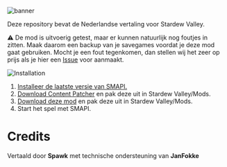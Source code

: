 ![banner](https://user-images.githubusercontent.com/17224428/111884012-10e2f400-89bf-11eb-9d65-3b0d1e0a78e0.png)


Deze repository bevat de Nederlandse vertaling voor Stardew Valley.

:warning: De mod is uitvoerig getest, maar er kunnen natuurlijk nog foutjes in zitten. Maak daarom een backup van je savegames voordat je deze mod gaat gebruiken. Mocht je een fout tegenkomen, dan stellen wij het zeer op prijs als je hier een [Issue](https://github.com/janfokke/StardewValleyDutch/issues) voor aanmaakt.



![Installation](https://user-images.githubusercontent.com/17224428/111886773-a2a72d00-89d0-11eb-82f1-745288638640.png)
1. [Installeer de laatste versie van SMAPI.](https://smapi.io/)
2. [Download Content Patcher](https://www.nexusmods.com/stardewvalley/mods/1915) en pak deze uit in Stardew Valley/Mods.
3. [Download deze mod](https://github.com/janfokke/StardewValleyDutch/releases) en pak deze uit in Stardew Valley/Mods.
4. Start het spel met SMAPI.
   
# Credits
Vertaald door **Spawk** met technische ondersteuning van **JanFokke**

